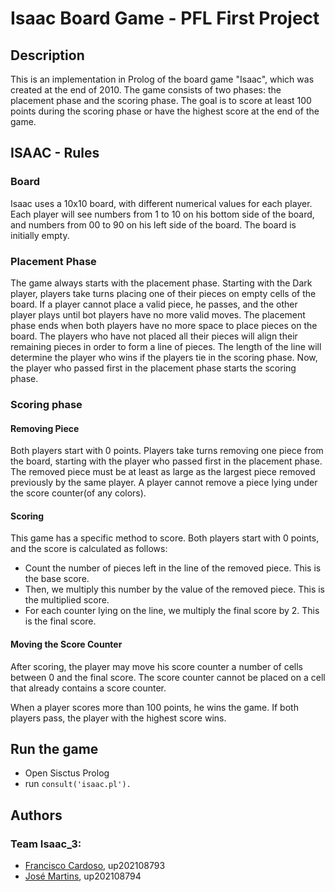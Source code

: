 # Isaac Board Game - PFL First Project

## Description

This is an implementation in Prolog of the board game "Isaac", which was created at the end of 2010. The game consists of two phases: the placement phase and the scoring phase. The goal is to score at least 100 points during the scoring phase or have the highest score at the end of the game.

## ISAAC - Rules

### Board

Isaac uses a 10x10 board, with different numerical values for each player. Each player will see numbers from 1 to 10 on his bottom side of the board, and numbers from 00 to 90 on his left side of the board. The board is initially empty.

### Placement Phase

The game always starts with the placement phase. Starting with the Dark player, players take turns placing one of their pieces on empty cells of the board. If a player cannot place a valid piece, he passes, and the other player plays until bot players have no more valid moves.
The placement phase ends when both players have no more space to place pieces on the board.
The players who have not placed all their pieces will align their remaining pieces in order to form a line of pieces. The length of the line will determine the player who wins if the players tie in the scoring phase.
Now, the player who passed first in the placement phase starts the scoring phase.

### Scoring phase

#### Removing Piece

Both players start with 0 points. Players take turns removing one piece from the board, starting with the player who passed first in the placement phase. The removed piece must be at least as large as the largest piece removed previously by the same player. A player cannot remove a piece lying under the score counter(of any colors).

#### Scoring

This game has a specific method to score. Both players start with 0 points, and the score is calculated as follows:

- Count the number of pieces left in the line of the removed piece. This is the base score.
- Then, we multiply this number by the value of the removed piece. This is the multiplied score.
- For each counter lying on the line, we multiply the final score by 2. This is the final score.

#### Moving the Score Counter

After scoring, the player may move his score counter a number of cells between 0 and the final score. The score counter cannot be placed on a cell that already contains a score counter. 

When a player scores more than 100 points, he wins the game. If both players pass, the player with the highest score wins.


## Run  the game

- Open Sisctus Prolog
- run `consult('isaac.pl').`

## Authors

### Team Isaac_3:

- [Francisco Cardoso](https://github.com/FranciscoCardoso913), up202108793
- [José Martins](https://github.com/ZeAntonioM), up202108794
